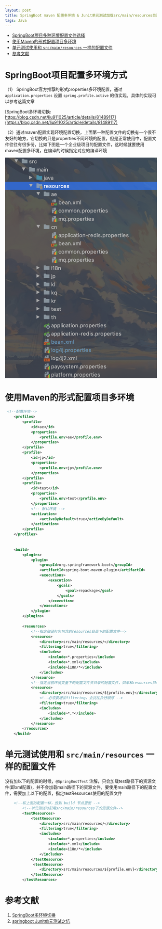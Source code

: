 ```yaml
---
layout: post
title: SpringBoot maven 配置多环境 & Junit单元测试加载src/main/resources目录下资源文件
tags: Java  
---
```


- [SpringBoot项目多种环境配置文件选择](#springboot项目多种环境配置文件选择)
- [使用Maven的形式配置项目多环境](#使用maven的形式配置项目多环境)
- [单元测试使用和 `src/main/resources` 一样的配置文件](#单元测试使用和-srcmainresources-一样的配置文件)
- [参考文献](#参考文献)

# SpringBoot项目配置多环境方式
（1） SpringBoot官方推荐的形式properties多环境配置，通过 `application.properties` 设置 `spring.profile.active` 的值实现，具体的实现可以参考这篇文章

[SpringBoot多环境切换: https://blog.csdn.net/liu911025/article/details/81489117](https://blog.csdn.net/liu911025/article/details/81489117)

（2）通过maven配置实现环境配置切换，上面第一种配置文件的切换有一个很不友好的地方，它切换的只是properties不同环境的配置，但是正常使用中，配置文件往往有很多份，比如下图是一个企业级项目的配置文件，这时候就要使用maven配置多环境，在编译的时候指定对应的编译环境

![](/images/posts/myBlog/2021-01-28-Java-SpringBoot-Test-Resources-01.png)

# 使用Maven的形式配置项目多环境
``` xml
 <!--配置环境-->
    <profiles>
        <profile>
            <id>ae</id>
            <properties>
                <profile.env>ae</profile.env>
            </properties>
        </profile>
        <profile>
            <id>jp</id>
            <properties>
                <profile.env>jp</profile.env>
            </properties>
        </profile>
        <profile>
            <id>test</id>
            <properties>
                <profile.env>test</profile.env>
            </properties>
            <!-- 默认环境 -->
            <activation>
                <activeByDefault>true</activeByDefault>
            </activation>
        </profile>
    </profiles>


    <build>
        <plugins>
            <plugin>
                <groupId>org.springframework.boot</groupId>
                <artifactId>spring-boot-maven-plugin</artifactId>
                <executions>
                    <execution>
                        <goals>
                            <goal>repackage</goal>
                        </goals>
                    </execution>
                </executions>
            </plugin>
        </plugins>

        <resources>
            <!--指定编译打包包含的resources目录下的配置文件-->
            <resource>
                <directory>src/main/resources/</directory>
                <filtering>true</filtering>
                <includes>
                    <include>*.properties</include>
                    <include>*.xml</include>
                    <include>i18n/*</include>
                </includes>
            </resource>
            <!--指定当前环境变量下的配置文件夹目录的配置文件，如果和resources目录下的文件名同名会覆盖-->
            <resource>
                <directory>src/main/resources/${profile.env}</directory>
                <!--必须要增加filtering，会扰乱执行顺序 -->
                <filtering>true</filtering>
                <includes>
                    <include>*.*</include>
                </includes>
            </resource>
        </resources>
    </build>
```
# 单元测试使用和 `src/main/resources` 一样的配置文件
没有加以下的配置的时候，`@SpringBootTest` 注解，只会加载test路径下的资源文件(即xml配置)，并不会加载main路径下的资源文件，要使用main路径下的配置文件，需要加上以下的配置，指定testResources使用的配置文件
        
``` xml    
    <!--和上面的配置一样，放到 build 节点里面 -->
        <!--单元测试时引用src/main/resources下的资源文件-->
        <testResources>
            <testResource>
                <directory>src/main/resources/</directory>
                <filtering>true</filtering>
                <includes>
                    <include>*.properties</include>
                    <include>*.xml</include>
                    <include>i18n/*</include>
                </includes>
            </testResource>
             <testResource>
                <directory>src/main/resources/${profile.env}</directory>
            </testResource>
        </testResources>
```


# 参考文献
1. [SpringBoot多环境切换](https://blog.csdn.net/liu911025/article/details/81489117)
2. [springboot Junit单元测试之坑](https://blog.csdn.net/MuErHuoXu/article/details/86750497)